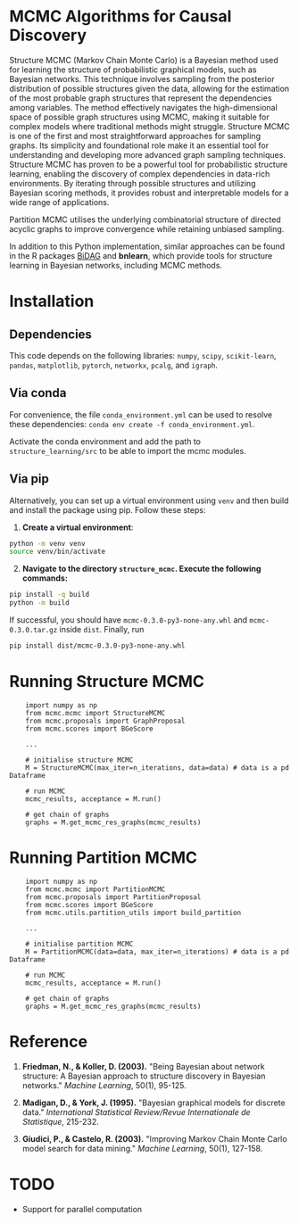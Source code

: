# MCMC Algorithms for Causal Discovery

Structure MCMC (Markov Chain Monte Carlo) is a Bayesian method used for learning the structure of probabilistic graphical models, such as Bayesian networks. This technique involves sampling from the posterior distribution of possible structures given the data, allowing for the estimation of the most probable graph structures that represent the dependencies among variables. The method effectively navigates the high-dimensional space of possible graph structures using MCMC, making it suitable for complex models where traditional methods might struggle. Structure MCMC is one of the first and most straightforward approaches for sampling graphs. Its simplicity and foundational role make it an essential tool for understanding and developing more advanced graph sampling techniques. Structure MCMC has proven to be a powerful tool for probabilistic structure learning, enabling the discovery of complex dependencies in data-rich environments. By iterating through possible structures and utilizing Bayesian scoring methods, it provides robust and interpretable models for a wide range of applications.

Partition MCMC utilises the underlying combinatorial structure of directed acyclic graphs to improve convergence while retaining unbiased sampling.

In addition to this Python implementation, similar approaches can be found in the R packages [BiDAG](https://cran.r-project.org/package=BiDAG) and **bnlearn**, which provide tools for structure learning in Bayesian networks, including MCMC methods.

# Installation
## Dependencies
This code depends on the following libraries: `numpy`, `scipy`, `scikit-learn`, `pandas`, `matplotlib`, `pytorch`, `networkx`, `pcalg`, and `igraph`.

## Via conda
For convenience, the file `conda_environment.yml` can be used to resolve these dependencies: `conda env create -f conda_environment.yml`.

Activate the conda environment and add the path to `structure_learning/src` to be able to import the mcmc modules.

## Via pip

Alternatively, you can set up a virtual environment using `venv` and then build and install the package using pip. Follow these steps:

1. **Create a virtual environment**:
```sh
python -m venv venv
source venv/bin/activate
```

2. **Navigate to the directory `structure_mcmc`. Execute the following commands:**
```sh
pip install -q build
python -m build
```

If successful, you should have `mcmc-0.3.0-py3-none-any.whl` and `mcmc-0.3.0.tar.gz` inside `dist`.
Finally, run

```sh
pip install dist/mcmc-0.3.0-py3-none-any.whl
```

# Running Structure MCMC

```
    import numpy as np
    from mcmc.mcmc import StructureMCMC
    from mcmc.proposals import GraphProposal
    from mcmc.scores import BGeScore

    ...

    # initialise structure MCMC
    M = StructureMCMC(max_iter=n_iterations, data=data) # data is a pd Dataframe

    # run MCMC
    mcmc_results, acceptance = M.run()

    # get chain of graphs
    graphs = M.get_mcmc_res_graphs(mcmc_results)
```

# Running Partition MCMC

```
    import numpy as np
    from mcmc.mcmc import PartitionMCMC
    from mcmc.proposals import PartitionProposal
    from mcmc.scores import BGeScore
    from mcmc.utils.partition_utils import build_partition

    ...

    # initialise partition MCMC
    M = PartitionMCMC(data=data, max_iter=n_iterations) # data is a pd Dataframe

    # run MCMC
    mcmc_results, acceptance = M.run()

    # get chain of graphs
    graphs = M.get_mcmc_res_graphs(mcmc_results)
```
# Reference
1. **Friedman, N., & Koller, D. (2003).** "Being Bayesian about network structure: A Bayesian approach to structure discovery in Bayesian networks." *Machine Learning*, 50(1), 95-125.

2. **Madigan, D., & York, J. (1995).** "Bayesian graphical models for discrete data." *International Statistical Review/Revue Internationale de Statistique*, 215-232.

3. **Giudici, P., & Castelo, R. (2003).** "Improving Markov Chain Monte Carlo model search for data mining." *Machine Learning*, 50(1), 127-158.

# TODO
- Support for parallel computation